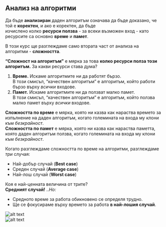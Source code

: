 ## Анализ на алгоритми
Да бъде **анализиран** даден алгоритъм означава да бъде доказано, че той е **коректен**, и ако е коректен, да бъде  
изчислено колко **ресурси ползва** - за всеки възможен вход - като ресурсите са основно **време** и **памет**.  

В този курс ще разглеждаме само втората част от анализа на алгоритми - **сложността**.  

**“Сложност на алгоритъм”** е мярка за това **колко ресурси полза този алгоритъм.** За какви ресурси става дума?  
1. **Време.** Искаме алгоритмите ни да работят бързо.   
В този смисъл, “качествен алгоритъм” е алгоритъм, който работи бързо върху *всички* входове.  
2. **Памет.** Искаме алгоритмите ни да ползват малко памет.  
В този смисъл, “качествен алгоритъм” е алгоритъм, който ползва малко памет върху *всички* входове.  

**Сложността по време** е мярка, която ни казва как нараства времето за изпълнение на даден алгоритъм, когато  големината на входа му клони към *безкрайност*.  
**Сложността по памет** е мярка, която ни казва как нараства паметта, която даден алгоритъм ползва, когато големината на входа му клони към *безкрайност*.  

Когато разглеждаме сложността по време на алгоритми, разглеждаме *три* случая:  

 - Най-добър случай (**Best case**)  
 - Среден случай (**Average case**)  
 - Най-лош случай (**Worst case**)  
 
 Коя е най-ценната величина от трите?  
**Средният случай!** ..*Но:*  
 -   Средното време за работа обикновено се определя трудно.  
 -   Ще се фокусираме върху времето за работа **в най-лошия случай**.  

![alt text](https://i.ibb.co/3R1MwJb/244732396-472207150535139-2371508636666045302-n.png)  
![alt text](https://i.ibb.co/3Ntcd8d/244389706-4467559619964171-6777976495830269883-n.png)  
